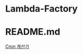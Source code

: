 # Lambda-Factory

# README.md

<a href="https://docs.aws.amazon.com/ko_kr/eventbridge/latest/userguide/eb-cron-expressions.html"> Cron 계산기 </a>